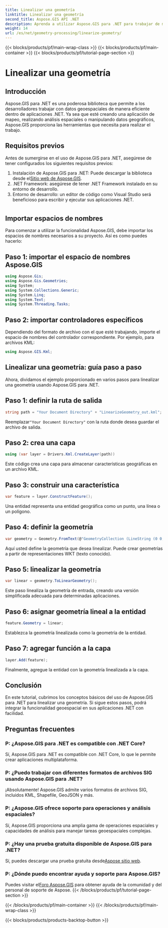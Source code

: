 ```yaml
---
title: Linealizar una geometría
linktitle: Linealizar una geometría
second_title: Aspose.GIS API .NET
description: Aprenda a utilizar Aspose.GIS para .NET para trabajar de manera eficiente con datos geoespaciales, realizar análisis espaciales y manipular datos geográficos dentro de sus aplicaciones .NET.
weight: 14
url: /es/net/geometry-processing/linearize-geometry/
---
```


{{< blocks/products/pf/main-wrap-class >}}
{{< blocks/products/pf/main-container >}}
{{< blocks/products/pf/tutorial-page-section >}}

# Linealizar una geometría

## Introducción
Aspose.GIS para .NET es una poderosa biblioteca que permite a los desarrolladores trabajar con datos geoespaciales de manera eficiente dentro de aplicaciones .NET. Ya sea que esté creando una aplicación de mapeo, realizando análisis espaciales o manipulando datos geográficos, Aspose.GIS proporciona las herramientas que necesita para realizar el trabajo.
## Requisitos previos
Antes de sumergirse en el uso de Aspose.GIS para .NET, asegúrese de tener configurados los siguientes requisitos previos:
1. Instalación de Aspose.GIS para .NET: Puede descargar la biblioteca desde el[Sitio web de Aspose.GIS](https://releases.aspose.com/gis/net/).
2. .NET Framework: asegúrese de tener .NET Framework instalado en su entorno de desarrollo.
3. Entorno de desarrollo: un editor de código como Visual Studio será beneficioso para escribir y ejecutar sus aplicaciones .NET.
#
## Importar espacios de nombres
Para comenzar a utilizar la funcionalidad Aspose.GIS, debe importar los espacios de nombres necesarios a su proyecto. Así es como puedes hacerlo:
## Paso 1: importar el espacio de nombres Aspose.GIS
```csharp
using Aspose.Gis;
using Aspose.Gis.Geometries;
using System;
using System.Collections.Generic;
using System.Linq;
using System.Text;
using System.Threading.Tasks;
```
## Paso 2: importar controladores específicos
Dependiendo del formato de archivo con el que esté trabajando, importe el espacio de nombres del controlador correspondiente. Por ejemplo, para archivos KML:
```csharp
using Aspose.GIS.Kml;
```
## Linealizar una geometría: guía paso a paso
Ahora, dividamos el ejemplo proporcionado en varios pasos para linealizar una geometría usando Aspose.GIS para .NET.
## Paso 1: definir la ruta de salida
```csharp
string path = "Your Document Directory" + "LinearizeGeometry_out.kml";
```
 Reemplazar`"Your Document Directory"` con la ruta donde desea guardar el archivo de salida.
## Paso 2: crea una capa
```csharp
using (var layer = Drivers.Kml.CreateLayer(path))
```
Este código crea una capa para almacenar características geográficas en un archivo KML.
## Paso 3: construir una característica
```csharp
var feature = layer.ConstructFeature();
```
Una entidad representa una entidad geográfica como un punto, una línea o un polígono.
## Paso 4: definir la geometría
```csharp
var geometry = Geometry.FromText(@"GeometryCollection (LineString (0 0, 1 1, 2 0),CompoundCurve ((4 0, 5 1), CircularString (5 1, 6 2, 7 1)))");
```
Aquí usted define la geometría que desea linealizar. Puede crear geometrías a partir de representaciones WKT (texto conocido).
## Paso 5: linealizar la geometría
```csharp
var linear = geometry.ToLinearGeometry();
```
Este paso linealiza la geometría de entrada, creando una versión simplificada adecuada para determinadas aplicaciones.
## Paso 6: asignar geometría lineal a la entidad
```csharp
feature.Geometry = linear;
```
Establezca la geometría linealizada como la geometría de la entidad.
## Paso 7: agregar función a la capa
```csharp
layer.Add(feature);
```
Finalmente, agregue la entidad con la geometría linealizada a la capa.

## Conclusión
En este tutorial, cubrimos los conceptos básicos del uso de Aspose.GIS para .NET para linealizar una geometría. Si sigue estos pasos, podrá integrar la funcionalidad geoespacial en sus aplicaciones .NET con facilidad.
## Preguntas frecuentes
### P: ¿Aspose.GIS para .NET es compatible con .NET Core?
Sí, Aspose.GIS para .NET es compatible con .NET Core, lo que le permite crear aplicaciones multiplataforma.
### P: ¿Puedo trabajar con diferentes formatos de archivos SIG usando Aspose.GIS para .NET?
¡Absolutamente! Aspose.GIS admite varios formatos de archivos SIG, incluidos KML, Shapefile, GeoJSON y más.
### P: ¿Aspose.GIS ofrece soporte para operaciones y análisis espaciales?
Sí, Aspose.GIS proporciona una amplia gama de operaciones espaciales y capacidades de análisis para manejar tareas geoespaciales complejas.
### P: ¿Hay una prueba gratuita disponible de Aspose.GIS para .NET?
 Sí, puedes descargar una prueba gratuita desde[Aspose sitio web](https://releases.aspose.com/).
### P: ¿Dónde puedo encontrar ayuda y soporte para Aspose.GIS?
 Puedes visitar el[Foro Aspose.GIS](https://forum.aspose.com/c/gis/33) para obtener ayuda de la comunidad y del personal de soporte de Aspose.
{{< /blocks/products/pf/tutorial-page-section >}}

{{< /blocks/products/pf/main-container >}}
{{< /blocks/products/pf/main-wrap-class >}}

{{< blocks/products/products-backtop-button >}}
